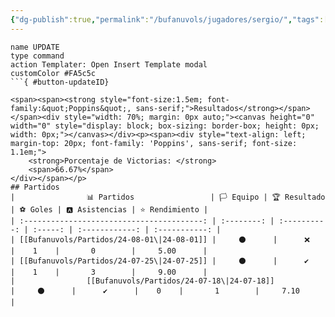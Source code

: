 ```yaml
---
{"dg-publish":true,"permalink":"/bufanuvols/jugadores/sergio/","tags":["estadisticas"]}
---
```


```button
name UPDATE
type command
action Templater: Open Insert Template modal
customColor #FA5c5c
```{ #button-updateID}

<span><span><strong style="font-size:1.5em; font-family:&quot;Poppins&quot;, sans-serif;">Resultados</strong></span></span><div style="width: 70%; margin: 0px auto;"><canvas height="0" width="0" style="display: block; box-sizing: border-box; height: 0px; width: 0px;"></canvas></div><p><span><div style="text-align: left; margin-top: 20px; font-family: 'Poppins', sans-serif; font-size: 1.1em;">
	<strong>Porcentaje de Victorias: </strong>
	<span>66.67%</span>
</div></span></p>
## Partidos
|                📊 Partidos                 | 🏳️ Equipo | 🏆 Resultado | ⚽ Goles | 🅰 Asistencias | ⭐ Rendimiento |
| :----------------------------------------: | :--------: | :----------: | :-----: | :------------: | :-----------: |
| [[Bufanuvols/Partidos/24-08-01\|24-08-01]] |     ⚫      |      ❌       |    1    |       0        |     5.00      |
| [[Bufanuvols/Partidos/24-07-25\|24-07-25]] |     ⚫      |      ✔️      |    1    |       3        |     9.00      |
|                [[Bufanuvols/Partidos/24-07-18\|24-07-18]]                |     ⚫      |      ✔️      |    0    |       1        |     7.10      |
